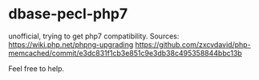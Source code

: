 # dbase-pecl-php7
unofficial, trying to get php7 compatibility.
Sources: 
 https://wiki.php.net/phpng-upgrading
 https://github.com/zxcvdavid/php-memcached/commit/e3dc831f1cb3e851c9e3db38c495358844bbc13b
 
Feel free to help.
